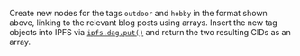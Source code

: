 Create new nodes for the tags `outdoor` and `hobby` in the format shown above, linking to the relevant blog posts using arrays. Insert the new tag objects into IPFS via [`ipfs.dag.put()`](https://github.com/ipfs/interface-js-ipfs-core/blob/master/SPEC/DAG.md#dagput) and return the two resulting CIDs as an array.
